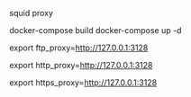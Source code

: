 squid proxy

docker-compose build
docker-compose up -d

export ftp_proxy=http://127.0.0.1:3128

export http_proxy=http://127.0.0.1:3128

export https_proxy=http://127.0.0.1:3128
